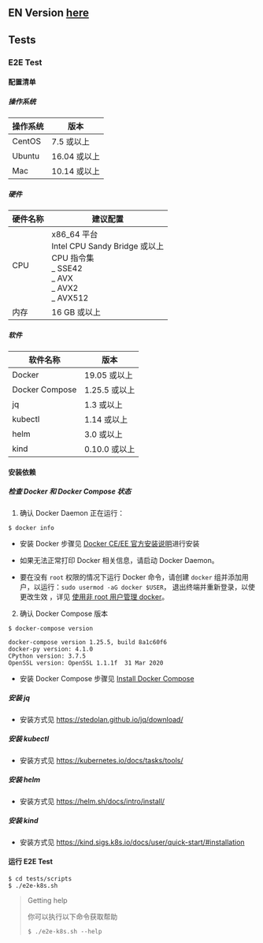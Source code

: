 ## EN Version [here](README_EN.md)

## Tests

### E2E Test

#### 配置清单

##### 操作系统

| 操作系统   | 版本        |
| ------ | --------- |
| CentOS | 7.5 或以上   |
| Ubuntu | 16.04 或以上 |
| Mac    | 10.14 或以上 |

##### 硬件

| 硬件名称 | 建议配置                                                                                                |
| ---- | --------------------------------------------------------------------------------------------------- |
| CPU  | x86_64 平台<br> Intel CPU Sandy Bridge 或以上<br> CPU 指令集<br> _ SSE42<br> _ AVX<br> _ AVX2<br> _ AVX512 |
| 内存   | 16 GB 或以上                                                                                           |

##### 软件

| 软件名称           | 版本         |
| -------------- | ---------- |
| Docker         | 19.05 或以上  |
| Docker Compose | 1.25.5 或以上 |
| jq             | 1.3 或以上    |
| kubectl        | 1.14 或以上   |
| helm           | 3.0 或以上    |
| kind           | 0.10.0 或以上 |

#### 安装依赖

##### 检查 Docker 和 Docker Compose 状态

  1. 确认 Docker Daemon 正在运行：

```shell
$ docker info
```

-   安装 Docker 步骤见 [Docker CE/EE 官方安装说明](https://docs.docker.com/get-docker/)进行安装

-   如果无法正常打印 Docker 相关信息，请启动 Docker Daemon。

-   要在没有 `root` 权限的情况下运行 Docker 命令，请创建 `docker` 组并添加用户，以运行：`sudo usermod -aG docker $USER`， 退出终端并重新登录，以使更改生效 ，详见 [使用非 root 用户管理 docker](https://docs.docker.com/install/linux/linux-postinstall/)。

  2. 确认 Docker Compose 版本

```shell
$ docker-compose version

docker-compose version 1.25.5, build 8a1c60f6
docker-py version: 4.1.0
CPython version: 3.7.5
OpenSSL version: OpenSSL 1.1.1f  31 Mar 2020
```

-   安装 Docker Compose 步骤见 [Install Docker Compose](https://docs.docker.com/compose/install/)

##### 安装 jq

-   安装方式见 <https://stedolan.github.io/jq/download/>

##### 安装 kubectl

-   安装方式见 <https://kubernetes.io/docs/tasks/tools/>

##### 安装 helm

-   安装方式见 <https://helm.sh/docs/intro/install/>

##### 安装 kind

-   安装方式见 <https://kind.sigs.k8s.io/docs/user/quick-start/#installation>

#### 运行 E2E Test

```shell
$ cd tests/scripts
$ ./e2e-k8s.sh
```

> Getting help
>
> 你可以执行以下命令获取帮助
>
> ```shell
> $ ./e2e-k8s.sh --help
> ```
